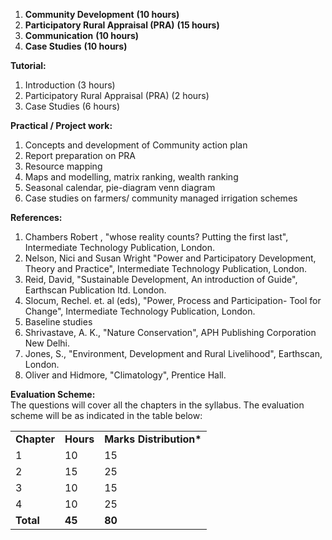 1. **Community Development** **(10 hours)**
2. **Participatory Rural Appraisal (PRA)** **(15 hours)**
3. **Communication** **(10 hours)**
4. **Case Studies** **(10 hours)**

**Tutorial:**

1. Introduction (3 hours)
2. Participatory Rural Appraisal (PRA) (2 hours)
3. Case Studies (6 hours)

**Practical / Project work:**

1. Concepts and development of Community action plan
2. Report preparation on PRA
3. Resource mapping
4. Maps and modelling, matrix ranking, wealth ranking
5. Seasonal calendar, pie-diagram venn diagram
6. Case studies on farmers/ community managed irrigation schemes

**References:**

1. Chambers Robert , "whose reality counts? Putting the first last", Intermediate Technology Publication, London.
2. Nelson, Nici and Susan Wright "Power and Participatory Development, Theory and Practice", Intermediate Technology Publication, London.
3. Reid, David, "Sustainable Development, An introduction of Guide", Earthscan Publication ltd. London.
4. Slocum, Rechel. et. al (eds), "Power, Process and Participation- Tool for Change", Intermediate Technology Publication, London.
5. Baseline studies
6. Shrivastave, A. K., "Nature Conservation", APH Publishing Corporation New Delhi.
7. Jones, S., "Environment, Development and Rural Livelihood", Earthscan, London.
8. Oliver and Hidmore, "Climatology", Prentice Hall.

**Evaluation Scheme:**  
The questions will cover all the chapters in the syllabus. The evaluation scheme will be as indicated in the table below:

|             |           |                          |
| ----------- | --------- | ------------------------ |
| **Chapter** | **Hours** | **Marks Distribution\*** |
| 1           | 10        | 15                       |
| 2           | 15        | 25                       |
| 3           | 10        | 15                       |
| 4           | 10        | 25                       |
| **Total**   | **45**    | **80**                   |

